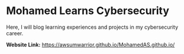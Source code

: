 # Mohamed Learns Cybersecurity
Here, I will blog learning experiences and projects in my cybersecurity career.

**Website Link:** https://awsumwarrior.github.io/MohamedAS.github.io/
